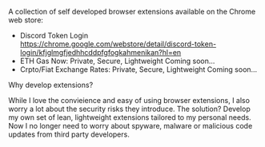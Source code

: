 A collection of self developed browser extensions available on the Chrome web store:

- Discord Token Login https://chrome.google.com/webstore/detail/discord-token-login/kfjglmgfjedhhcddpfgfogkahmenikan?hl=en
- ETH Gas Now: Private, Secure, Lightweight Coming soon...
- Crpto/Fiat Exchange Rates: Private, Secure, Lightweight Coming soon...

Why develop extensions?

While I love the convieience and easy of using browser extensions, I also worry a lot about the security risks they introduce. The solution? Develop my own set of lean, lightweight extensions tailored to my personal needs. Now I no longer need to worry about spyware, malware or malicious code updates from third party developers. 